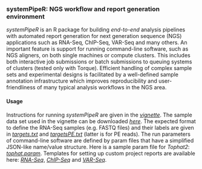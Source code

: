 ### systemPipeR: NGS workflow and report generation environment 

_systemPipeR_ is an R package for building *end-to-end* analysis pipelines with
automated report generation for next generation sequence (NGS) applications
such as RNA-Seq, ChIP-Seq, VAR-Seq and many others. An important feature is
support for running command-line software, such as NGS aligners, on both single
machines or compute clusters. This includes both interactive job submissions or
batch submissions to queuing systems of clusters (tested only with Torque).
Efficient handling of complex sample sets and experimental designs is
facilitated by a well-defined sample annotation infrastructure which improves
reproducibility and user-friendliness of many typical analysis workflows in the
NGS area.


#### Usage
Instructions for running _systemPipeR_ are given in the
[_vignette_](https://github.com/tgirke/systemPipeR/blob/master/vignettes/systemPipeR.pdf?raw=true).
The sample data set used in the vignette can be downloaded [_here_](http://biocluster.ucr.edu/~tgirke/projects/systemPipeR_test_data.zip). 
The expected format to define the RNA-Seq samples (e.g. FASTQ files) and their
labels are given in
[_targets.txt_](https://github.com/tgirke/systemPipeR/blob/master/inst/extdata/targets.txt)
and
[_targetsPE.txt_](https://github.com/tgirke/systemPipeR/blob/master/inst/extdata/targetsPE.txt)
(latter is for PE reads). 
The run parameters of command-line software are defined by param files that
have a simplified JSON-like name/value structure. Here is a sample param file
for _Tophat2_:
[_tophat.param_](https://github.com/tgirke/systemPipeR/blob/master/inst/extdata/tophat.param).
Templates for setting up custom project reports are available here:
[_RNA-Seq_](https://github.com/tgirke/systemPipeR/blob/master/vignettes/systemPipeRNAseq.pdf?raw=true),
[_ChIP-Seq_](https://github.com/tgirke/systemPipeR/blob/master/vignettes/systemPipeChIPseq.pdf?raw=true)
and
[_VAR-Seq_](https://github.com/tgirke/systemPipeR/blob/master/vignettes/systemPipeVARseq.pdf?raw=true).
